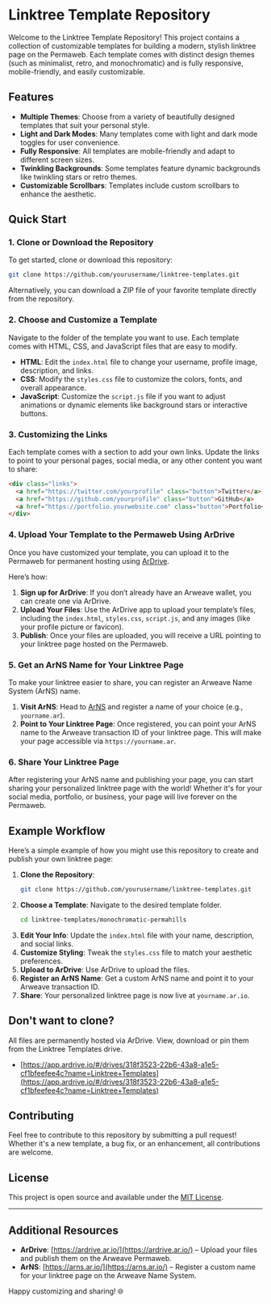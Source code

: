 # Linktree Template Repository

Welcome to the Linktree Template Repository! This project contains a collection of customizable templates for building a modern, stylish linktree page on the Permaweb. Each template comes with distinct design themes (such as minimalist, retro, and monochromatic) and is fully responsive, mobile-friendly, and easily customizable.

## Features

- **Multiple Themes**: Choose from a variety of beautifully designed templates that suit your personal style.
- **Light and Dark Modes**: Many templates come with light and dark mode toggles for user convenience.
- **Fully Responsive**: All templates are mobile-friendly and adapt to different screen sizes.
- **Twinkling Backgrounds**: Some templates feature dynamic backgrounds like twinkling stars or retro themes.
- **Customizable Scrollbars**: Templates include custom scrollbars to enhance the aesthetic.

## Quick Start

### 1. Clone or Download the Repository

To get started, clone or download this repository:

```bash
git clone https://github.com/yourusername/linktree-templates.git
```

Alternatively, you can download a ZIP file of your favorite template directly from the repository.

### 2. Choose and Customize a Template

Navigate to the folder of the template you want to use. Each template comes with HTML, CSS, and JavaScript files that are easy to modify.

- **HTML**: Edit the `index.html` file to change your username, profile image, description, and links.
- **CSS**: Modify the `styles.css` file to customize the colors, fonts, and overall appearance.
- **JavaScript**: Customize the `script.js` file if you want to adjust animations or dynamic elements like background stars or interactive buttons.

### 3. Customizing the Links

Each template comes with a section to add your own links. Update the links to point to your personal pages, social media, or any other content you want to share:

```html
<div class="links">
  <a href="https://twitter.com/yourprofile" class="button">Twitter</a>
  <a href="https://github.com/yourprofile" class="button">GitHub</a>
  <a href="https://portfolio.yourwebsite.com" class="button">Portfolio</a>
</div>
```

### 4. Upload Your Template to the Permaweb Using ArDrive

Once you have customized your template, you can upload it to the Permaweb for permanent hosting using [ArDrive](https://ardrive.ar.io/).

Here’s how:

1. **Sign up for ArDrive**: If you don’t already have an Arweave wallet, you can create one via ArDrive.
2. **Upload Your Files**: Use the ArDrive app to upload your template’s files, including the `index.html`, `styles.css`, `script.js`, and any images (like your profile picture or favicon).
3. **Publish**: Once your files are uploaded, you will receive a URL pointing to your linktree page hosted on the Permaweb.

### 5. Get an ArNS Name for Your Linktree Page

To make your linktree easier to share, you can register an Arweave Name System (ArNS) name.

1. **Visit ArNS**: Head to [ArNS](https://arns.ar.io/) and register a name of your choice (e.g., `yourname.ar`).
2. **Point to Your Linktree Page**: Once registered, you can point your ArNS name to the Arweave transaction ID of your linktree page. This will make your page accessible via `https://yourname.ar`.

### 6. Share Your Linktree Page

After registering your ArNS name and publishing your page, you can start sharing your personalized linktree page with the world! Whether it's for your social media, portfolio, or business, your page will live forever on the Permaweb.

## Example Workflow

Here’s a simple example of how you might use this repository to create and publish your own linktree page:

1. **Clone the Repository**:
   ```bash
   git clone https://github.com/yourusername/linktree-templates.git
   ```
2. **Choose a Template**: Navigate to the desired template folder.
   ```bash
   cd linktree-templates/monochromatic-permahills
   ```
3. **Edit Your Info**: Update the `index.html` file with your name, description, and social links.
4. **Customize Styling**: Tweak the `styles.css` file to match your aesthetic preferences.
5. **Upload to ArDrive**: Use ArDrive to upload the files.
6. **Register an ArNS Name**: Get a custom ArNS name and point it to your Arweave transaction ID.
7. **Share**: Your personalized linktree page is now live at `yourname.ar.io`.

## Don't want to clone?

All files are permanently hosted via ArDrive. View, download or pin them from the Linktree Templates drive.

- [https://app.ardrive.io/#/drives/318f3523-22b6-43a8-a1e5-cf1bfeefee4c?name=Linktree+Templates](https://app.ardrive.io/#/drives/318f3523-22b6-43a8-a1e5-cf1bfeefee4c?name=Linktree+Templates)

## Contributing

Feel free to contribute to this repository by submitting a pull request! Whether it's a new template, a bug fix, or an enhancement, all contributions are welcome.

## License

This project is open source and available under the [MIT License](LICENSE).

---

## Additional Resources

- **ArDrive**: [https://ardrive.ar.io/](https://ardrive.ar.io/) – Upload your files and publish them on the Arweave Permaweb.
- **ArNS**: [https://arns.ar.io/](https://arns.ar.io/) – Register a custom name for your linktree page on the Arweave Name System.

Happy customizing and sharing! 🌐
